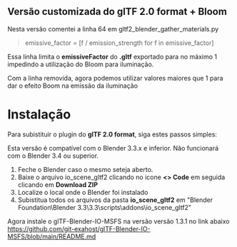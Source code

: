 ## Versão customizada do glTF 2.0 format + Bloom

Nesta versão comentei a linha 64 em gltf2_blender_gather_materials.py

>emissive_factor = [f / emission_strength for f in emissive_factor]

Essa linha limita o **emissiveFactor** do **.gltf** exportado para no máximo 1 impedindo a utilização do Bloom para iluminação.

Com a linha removida, agora podemos utilizar valores maiores que 1 para dar o efeito Boom na emissão da iluminação

# Instalação

Para subistituir o plugin do **glTF 2.0 format**, siga estes passos simples:

Esta versão é compatível com o Blender 3.3.x e inferior. Não funcionará com o Blender 3.4 ou superior.

1. Feche o Blender caso o mesmo seteja aberto.
2. Baixe o arquivo io_scene_gltf2 clicando no icone **<> Code** em seguida clicando em **Download ZIP**
3. Localize o local onde o Blender foi instalado
4. Subistitua todos os arquivos da pasta **io_scene_gltf2** em "Blender Foundation\Blender 3.3\3.3\scripts\addons\io_scene_gltf2"

Agora instale o glTF-Blender-IO-MSFS na versão versão 1.3.1 no link abaixo<br>
https://github.com/git-exahost/glTF-Blender-IO-MSFS/blob/main/README.md

